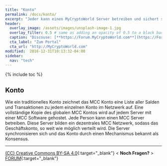 ```yaml
---
title: "Konto"
permalink: /docs/konto/
excerpt: "Jeder kann einen MyCryptoWorld Server betreiben und sichert so im dezentralem Netzwerk die Geldkonten."
header:
  overlay_image: /assets/images/unsplash-image-1.jpg
  overlay_filter: 0.5 # same as adding an opacity of 0.5 to a black background
  caption: "Discouse: [**https://Forum.MyCryptoWorld.com**](https://Forum.MyCryptoWorld.com)"
  cta_label: "Zum Portal"
  cta_url: "http://MyCryptoWorld.com"
modified:  2016-12-31T10:13:32-04:00
sidebar:
  nav: "tech" 
---
```

{% include toc %}

## Konto

Wie ein traditionelles Konto zeichnet das MCC Konto eine Liste aller Salden und Transaktionen zu jedem einzelnen Konto im Netzwerk auf. Eine vollständige Kopie des globalen MCC Kontos wird auf jedem Server mit einer MCC Software gehostet. Jede Person kann einen MCC Server betreiben. Diese Server bilden ein dezentrales MCC Netzwerk, sodass das Geschäftskonto, so weit wie möglich verteilt wird. Die Server synchronisieren sich und das Konto durch einen Mechanismus bekannt als Konsensus. 

---
[(CC) Creative Commons BY-SA 4.0](https://creativecommons.org/licenses/by-sa/4.0/deed.de){:target="_blank"} < **Noch Fragen?** > [FORUM](https://forum.MyCryptoWorld.com){:target="_blank"}

